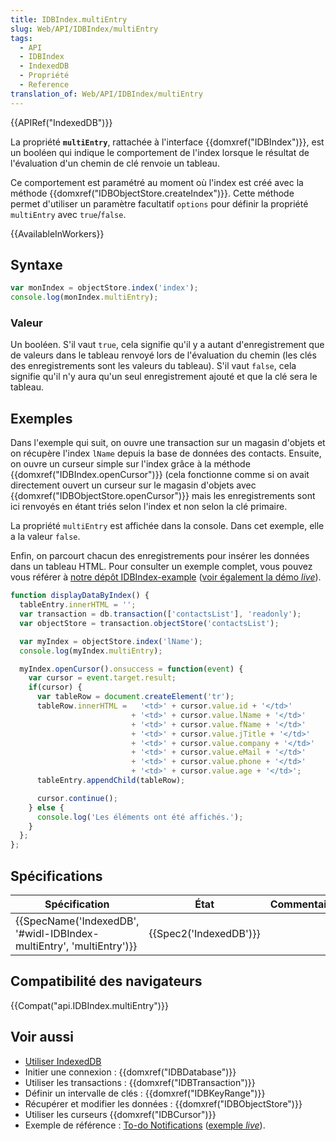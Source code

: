 ```yaml
---
title: IDBIndex.multiEntry
slug: Web/API/IDBIndex/multiEntry
tags:
  - API
  - IDBIndex
  - IndexedDB
  - Propriété
  - Reference
translation_of: Web/API/IDBIndex/multiEntry
---
```

{{APIRef("IndexedDB")}}

La propriété **`multiEntry`**, rattachée à l'interface {{domxref("IDBIndex")}}, est un booléen qui indique le comportement de l'index lorsque le résultat de l'évaluation d'un chemin de clé renvoie un tableau.

Ce comportement est paramétré au moment où l'index est créé avec la méthode {{domxref("IDBObjectStore.createIndex")}}. Cette méthode permet d'utiliser un paramètre facultatif `options` pour définir la propriété `multiEntry` avec `true`/`false`.

{{AvailableInWorkers}}

## Syntaxe

```js
var monIndex = objectStore.index('index');
console.log(monIndex.multiEntry);
```

### Valeur

Un booléen. S'il vaut `true`, cela signifie qu'il y a autant d'enregistrement que de valeurs dans le tableau renvoyé lors de l'évaluation du chemin (les clés des enregistrements sont les valeurs du tableau). S'il vaut `false`, cela signifie qu'il n'y aura qu'un seul enregistrement ajouté et que la clé sera le tableau.

## Exemples

Dans l'exemple qui suit, on ouvre une transaction sur un magasin d'objets et on récupère l'index `lName` depuis la base de données des contacts. Ensuite, on ouvre un curseur simple sur l'index grâce à la méthode {{domxref("IDBIndex.openCursor")}} (cela fonctionne comme si on avait directement ouvert un curseur sur le magasin d'objets avec {{domxref("IDBObjectStore.openCursor")}} mais les enregistrements sont ici renvoyés en étant triés selon l'index et non selon la clé primaire.

La propriété `multiEntry` est affichée dans la console. Dans cet exemple, elle a la valeur `false`.

Enfin, on parcourt chacun des enregistrements pour insérer les données dans un tableau HTML. Pour consulter un exemple complet, vous pouvez vous référer à [notre dépôt IDBIndex-example](https://github.com/mdn/IDBIndex-example) ([voir également la démo _live_](https://mdn.github.io/IDBIndex-example/)).

```js
function displayDataByIndex() {
  tableEntry.innerHTML = '';
  var transaction = db.transaction(['contactsList'], 'readonly');
  var objectStore = transaction.objectStore('contactsList');

  var myIndex = objectStore.index('lName');
  console.log(myIndex.multiEntry);

  myIndex.openCursor().onsuccess = function(event) {
    var cursor = event.target.result;
    if(cursor) {
      var tableRow = document.createElement('tr');
      tableRow.innerHTML =   '<td>' + cursor.value.id + '</td>'
                           + '<td>' + cursor.value.lName + '</td>'
                           + '<td>' + cursor.value.fName + '</td>'
                           + '<td>' + cursor.value.jTitle + '</td>'
                           + '<td>' + cursor.value.company + '</td>'
                           + '<td>' + cursor.value.eMail + '</td>'
                           + '<td>' + cursor.value.phone + '</td>'
                           + '<td>' + cursor.value.age + '</td>';
      tableEntry.appendChild(tableRow);

      cursor.continue();
    } else {
      console.log('Les éléments ont été affichés.');
    }
  };
};
```

## Spécifications

| Spécification                                                                                | État                         | Commentaires |
| -------------------------------------------------------------------------------------------- | ---------------------------- | ------------ |
| {{SpecName('IndexedDB', '#widl-IDBIndex-multiEntry', 'multiEntry')}} | {{Spec2('IndexedDB')}} |              |

## Compatibilité des navigateurs

{{Compat("api.IDBIndex.multiEntry")}}

## Voir aussi

- [Utiliser IndexedDB](/fr/docs/Web/API/API_IndexedDB/Using_IndexedDB)
- Initier une connexion : {{domxref("IDBDatabase")}}
- Utiliser les transactions : {{domxref("IDBTransaction")}}
- Définir un intervalle de clés : {{domxref("IDBKeyRange")}}
- Récupérer et modifier les données : {{domxref("IDBObjectStore")}}
- Utiliser les curseurs {{domxref("IDBCursor")}}
- Exemple de référence : [To-do Notifications](https://github.com/mdn/to-do-notifications/tree/gh-pages) ([exemple _live_](https://mdn.github.io/to-do-notifications/)).
